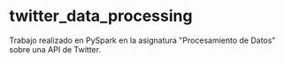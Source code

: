 # twitter_data_processing
Trabajo realizado en PySpark en la asignatura "Procesamiento de Datos" sobre una API de Twitter.
